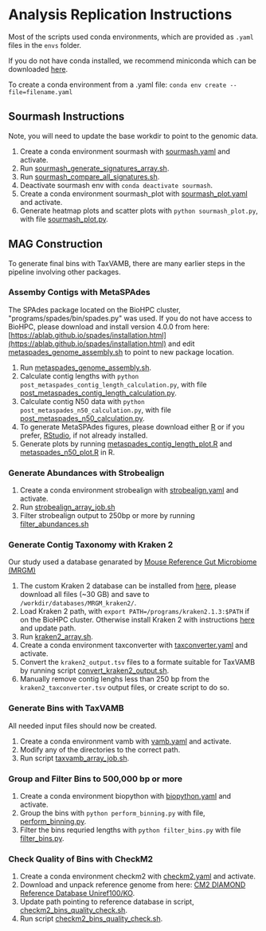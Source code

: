 # Analysis Replication Instructions

Most of the scripts used conda environments, which are provided as `.yaml` files in the `envs` folder.

If you do not have conda installed, we recommend miniconda which can be downloaded [here](https://docs.anaconda.com/miniconda/install/).

To create a conda environment from a .yaml file:
`conda env create --file=filename.yaml`

## Sourmash Instructions

Note, you will need to update the base workdir to point to the genomic data.

1. Create a conda environment sourmash with [sourmash.yaml](envs/sourmash.yaml) and activate.
2. Run [sourmash_generate_signatures_array.sh](scripts/Sourmash/sourmash_generate_signatures_array.sh).
3. Run [sourmash_compare_all_signatures.sh](scripts/Sourmash/sourmash_compare_all_signatures.sh).
4. Deactivate sourmash env with `conda deactivate sourmash`.
5. Create a conda environment sourmash_plot with [sourmash_plot.yaml](envs/sourmash_plot.yaml) and activate.
6. Generate heatmap plots and scatter plots with `python sourmash_plot.py`, with file [sourmash_plot.py](scripts/Sourmash/sourmash_plot.py).

## MAG Construction

To generate final bins with TaxVAMB, there are many earlier steps in the pipeline involving other packages.

### Assemby Contigs with MetaSPAdes

The SPAdes package located on the BioHPC cluster, "programs/spades/bin/spades.py" was used. If you do not have access to BioHPC, please download 
and install version 4.0.0 from here: [https://ablab.github.io/spades/installation.html](https://ablab.github.io/spades/installation.html) and edit 
[metaspades_genome_assembly.sh](scripts/MAG%20Construction/metaspades/metaspades_genome_assembly.sh) to point to new package location.

1. Run [metaspades_genome_assembly.sh](scripts/MAG%20Construction/metaspades/metaspades_genome_assembly.sh).
2. Calculate contig lengths with `python post_metaspades_contig_length_calculation.py`, with file [post_metaspades_contig_length_calculation.py](scripts/MAG%20Construction/metaspades/post_metaspades_contig_length_calculation.py).
3. Calculate contig N50 data with `python post_metaspades_n50_calculation.py`, with file [post_metaspades_n50_calculation.py](scripts/MAG%20Construction/metaspades/post_metaspades_n50_calculation.py).
4. To generate MetaSPAdes figures, please download either [R](https://www.r-project.org/) or if you prefer, [RStudio](https://posit.co/downloads/), if not already installed.
5. Generate plots by running [metaspades_contig_length_plot.R](scripts/MAG%20Construction/metaspades/metaspades_contig_length_plot.R) and [metaspades_n50_plot.R](scripts/MAG%20Construction/metaspades/metaspades_n50_plot.R) in R.

### Generate Abundances with Strobealign

1. Create a conda environment strobealign with [strobealign.yaml](envs/strobealign.yaml) and activate.
2. Run [strobealign_array_job.sh](scripts/MAG%20Construction/strobealign/strobealign_array_job.sh)
3. Filter strobealign output to 250bp or more by running [filter_abundances.sh](scripts/MAG%20Construction/strobealign/filter_abundances.sh)

### Generate Contig Taxonomy with Kraken 2

Our study used a database genarated by [Mouse Reference Gut Microbiome (MRGM)](https://www.decodebiome.org/MRGM/)

1. The custom Kraken 2 database can be installed from [here](https://www.decodebiome.org/MRGM/listdir.php?directory=data/genome_catalog/MRGM_custom_db/MRGM_kraken2_customdb/), please download all files (~30 GB) and save to `/workdir/databases/MRGM_kraken2/`.
2. Load Kraken 2 path, with `export PATH=/programs/kraken2.1.3:$PATH` if on the BioHPC cluster. Otherwise install Kraken 2 with instructions [here](https://github.com/DerrickWood/kraken2/blob/master/docs/MANUAL.markdown#installation) and update path.
3. Run [kraken2_array.sh](scripts/MAG%20Construction/kraken2/kraken2_array.sh).
4. Create a conda environment taxconverter with [taxconverter.yaml](envs/taxconverter.yaml) and activate.
5. Convert the `kraken2_output.tsv` files to a formate suitable for TaxVAMB by running script [convert_kraken2_output.sh](scripts/MAG%20Construction/taxconverter/convert_kraken2_output.sh).
6. Manually remove contig lenghs less than 250 bp from the `kraken2_taxconverter.tsv` output files, or create script to do so.
   
### Generate Bins with TaxVAMB

All needed input files should now be created.
1. Create a conda environment vamb with [vamb.yaml](envs/vamb.yaml) and activate.
2. Modify any of the directories to the correct path.
3. Run script [taxvamb_array_job.sh](scripts/MAG%20Construction/taxvamb/taxvamb_array_job.sh).

### Group and Filter Bins to 500,000 bp or more

1. Create a conda environment biopython with [biopython.yaml](envs/biopython.yaml) and activate.
2. Group the bins with `python perform_binning.py` with file, [perform_binning.py](scripts/MAG%20Construction/checkm2/perform_binning.py).
3. Filter the bins requried lengths with `python filter_bins.py` with file [filter_bins.py](scripts/MAG%20Construction/checkm2/filter_bins.py).

### Check Quality of Bins with CheckM2

1. Create a conda environment checkm2 with [checkm2.yaml](envs/checkm2.yaml) and activate.
2. Download and unpack reference genome from here: [CM2 DIAMOND Reference Database Uniref100/KO](https://zenodo.org/records/4626519/files/uniref100.KO.v1.dmnd.gz?download=1).
3. Update path pointing to reference database in script, [checkm2_bins_quality_check.sh](scripts/MAG%20Construction/checkm2/checkm2_bins_quality_check.sh).
4. Run script [checkm2_bins_quality_check.sh](scripts/MAG%20Construction/checkm2/checkm2_bins_quality_check.sh).
